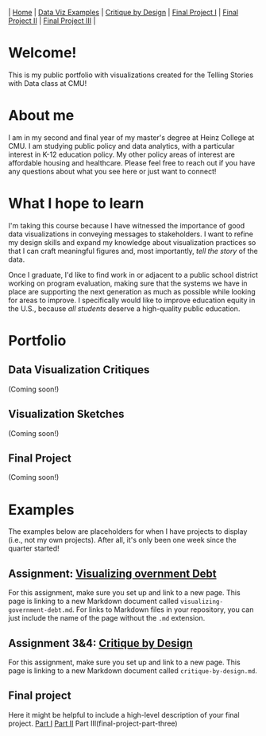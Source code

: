 | [Home](https://anna-ringwood.github.io/fa25-dataviz-portfolio/) | [Data Viz Examples](dataviz-examples) | [Critique by Design](critique-by-design) | [Final Project I](final-project-part-one) | [Final Project II](final-project-part-two) | [Final Project III](final-project-part-three) |

# Welcome!
This is my public portfolio with visualizations created for the Telling Stories with Data class at CMU! 

# About me
I am in my second and final year of my master's degree at Heinz College at CMU. I am studying public policy and data analytics, with a particular interest in K-12 education policy. My other policy areas of interest are affordable housing and healthcare. Please feel free to reach out if you have any questions about what you see here or just want to connect!

# What I hope to learn
I'm taking this course because I have witnessed the importance of good data visualizations in conveying messages to stakeholders. I want to refine my design skills and expand my knowledge about visualization practices so that I can craft meaningful figures and, most importantly, *tell the story* of the data.

Once I graduate, I'd like to find work in or adjacent to a public school district working on program evaluation, making sure that the systems we have in place are supporting the next generation as much as possible while looking for areas to improve. I specifically would like to improve education equity in the U.S., because *all students* deserve a high-quality public education.

# Portfolio

## Data Visualization Critiques
(Coming soon!)

## Visualization Sketches
(Coming soon!)

## Final Project
(Coming soon!)

# Examples
The examples below are placeholders for when I have projects to display (i.e., not my own projects). After all, it's only been one week since the quarter started!

## Assignment: [Visualizing overnment Debt](visualizing-government-debt)
For this assignment, make sure you set up and link to a new page.  This page is linking to a new Markdown document called `visualizing-government-debt.md`.  For links to Markdown files in your repository, you can just include the name of the page without the `.md` extension. 

## Assignment 3&4: [Critique by Design](critique-by-design)
For this assignment, make sure you set up and link to a new page.  This page is linking to a new Markdown document called `critique-by-design.md`.  

## Final project
Here it might be helpful to include a high-level description of your final project. 
[Part I](final-project-part-one)
[Part II](final-project-part-two)
Part III(final-project-part-three)
